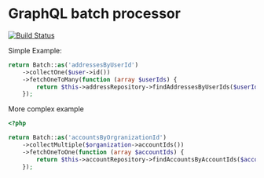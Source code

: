 GraphQL batch processor
===

[![Build Status](https://travis-ci.org/vasily-kartashov/graphql-batch-processing.svg)](https://travis-ci.org/vasily-kartashov/graphql-batch-processing)

Simple Example:

```php
return Batch::as('addressesByUserId')
    ->collectOne($user->id())
    ->fetchOneToMany(function (array $userIds) {
        return $this->addressRepository->findAddressesByUserIds($userIds);
    });
```

More complex example

```php
<?php

return Batch::as('accountsByOrgranizationId')
    ->collectMultiple($organization->accountIds())
    ->fetchOneToOne(function (array $accountIds) {
        return $this->accountRepository->findAccountsByAccountIds($accountIds);
    });
```
